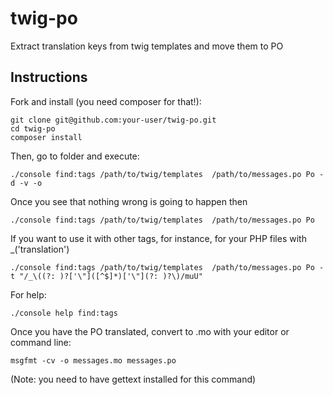 twig-po
=======

Extract translation keys from twig templates and move them to PO

Instructions
------------

Fork and install (you need composer for that!):

    git clone git@github.com:your-user/twig-po.git
    cd twig-po
    composer install

Then, go to folder and execute:

    ./console find:tags /path/to/twig/templates  /path/to/messages.po Po -d -v -o

Once you see that nothing wrong is going to happen then

    ./console find:tags /path/to/twig/templates  /path/to/messages.po Po

If you want to use it with other tags, for instance, for your PHP files with _('translation')

    ./console find:tags /path/to/twig/templates  /path/to/messages.po Po -t "/_\((?: )?['\"]([^$]*)['\"](?: )?\)/muU"

For help:

    ./console help find:tags

Once you have the PO translated, convert to .mo with your editor or command line:

    msgfmt -cv -o messages.mo messages.po

(Note: you need to have gettext installed for this command)
